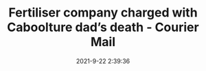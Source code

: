 ---
"title": "Fertiliser company charged with Caboolture dad’s death - Courier Mail"
"date": "2021-9-22 2:39:36"
"feed_name": "GOOGLENEWSINDUSTRIAL"
"feed_website": "https://news.google.com/search?q=industrial%2Bincident&hl=en-US&gl=US&ceid=US:en"
"feed_rss": "https://news.google.com/rss/search?q=industrial%2Bincident&hl=en-US&gl=US&ceid=US:en"
"link": "https://www.couriermail.com.au/questnews/moreton/orko-fertilisers-charged-after-fatal-workplace-incident-at-narangba-in-2020/news-story/18947b721ccf6c9b590c4f7c3d45e0aa"
"file": "_posts/2021-1-1-e7d0a568fd0ef5441464bb8425c37dd9e23ced82.md"
"accident": "0"
"drilling": "0"
"dead": "0"
"injured": "0"
"where": "unknown site"
---